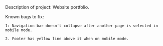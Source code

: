 Description of project: Website portfolio.

Known bugs to fix:

    1: Navigation bar doesn't collapse after another page is selected in mobile mode.

    2. Footer has yellow line above it when on mobile mode.
